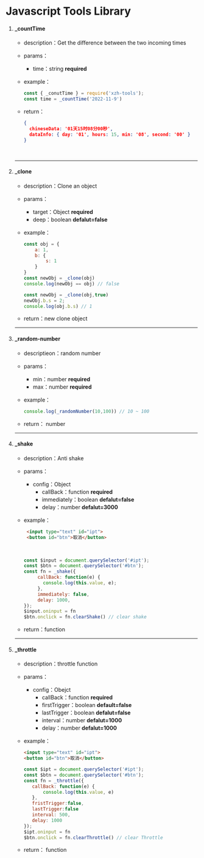 # Javascript Tools Library

1. #### _countTime

   - description：Get the difference between the two incoming times

   - params：

     - time：string **required**

   - example：

     ```javascript
     const { _conutTime } = require('xzh-tools');
     const time = _countTime('2022-11-9')
     ```

   - return：

     ```json
     {
       chineseData: '01天15时08分00秒',
       dataInfo: { day: '01', hours: 15, min: '08', second: '00' }
     }
     ```

   ​

   ------

2. #### _clone

   - description：Clone an object

   - params：

     - target：Object **required**
     - deep：boolean **defalut=false**

   - example：

     ```javascript
     const obj = {
         a: 1,
         b: {
             s: 1
         }
     }
     const newObj = _clone(obj)
     console.log(newObj == obj) // false

     const newObj = _clone(obj,true)
     newObj.b.s = 2;
     console.log(obj.b.s) // 1
     ```


   - return：new clone object

   ------

3. #### _random-number

   - descriptieon：random number

   - params：

     - min：number **required**
     - max：number **required**

   - example：

     ```javascript
     console.log(_randomNumber(10,100)) // 10 ~ 100
     ```

   - return： number

   ------

4. #### _shake

   - description：Anti shake

   - params：

     - config：Object
       - callBack：function **required**
       - immediately：boolean **defalut=false**
       - delay：number **defalut=3000**

   - example：

     ```html
      <input type="text" id="ipt">
      <button id="btn">取消</button>
     ```

     ​

     ```javascript
     const $input = document.querySelector('#ipt');
     const $btn = document.querySelector('#btn');
     const fn = _shake({
          callBack: function(e) {
          	console.log(this.value, e);
          },
          immediately: false,
          delay: 1000,
     });
     $input.oninput = fn
     $btn.onclick = fn.clearShake() // clear shake
     ```

   - return：function

   ------

5. #### _throttle

   - description：throttle function

   - params：

     - config：Obejct
       - callBack：function **required**
       - firstTrigger：boolean **default=false**
       - lastTrigger：boolean **defalut=false**
       - interval：number **defalut=1000**
       - delay：number **defalut=1000**

   - example：

     ```html
     <input type="text" id="ipt">
     <button id="btn">取消</button>
     ```

     ```javascript
     const $ipt = document.querySelector('#ipt');
     const $btn = document.querySelector('#btn');
     const fn = _throttle({
        callBack: function(e) {
            console.log(this.value, e)
        },
        fristTrigger:false,
        lastTrigger:false
        interval: 500,
        delay: 1000
     });
     $ipt.oninput = fn
     $btn.onclick = fn.clearThrottle() // clear Throttle
     ```

   - return： function